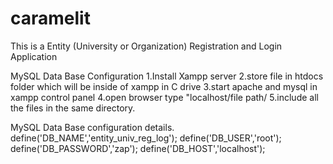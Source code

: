 # caramelit
This is a Entity (University or Organization) Registration and Login Application


MySQL Data Base Configuration
1.Install Xampp server
2.store file in htdocs folder which will be inside of xampp in C drive
3.start apache and mysql in xampp control panel
4.open browser type "localhost/file path/ 
5.include all the files in the same directory.

MySQL Data Base configuration details.
define('DB_NAME','entity_univ_reg_log');
define('DB_USER','root');
define('DB_PASSWORD','zap');
define('DB_HOST','localhost');

